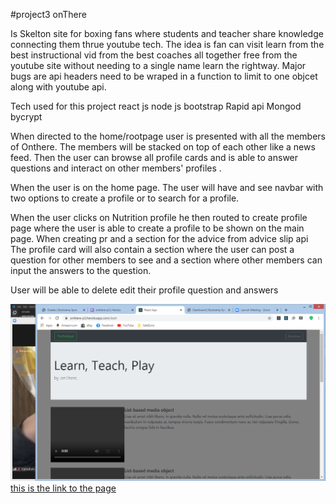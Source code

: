 #project3 onThere


Is Skelton site for boxing fans where students and teacher share knowledge connecting them thrue youtube tech.
The idea is fan can visit learn from the best instructional vid from the best coaches all together free from the youtube site without needing to
a single name learn the rightway.
Major bugs are api headers need to be wraped in a function to limit to one objcet along with youtube api.

  Tech used for this project 
 react js
 node js
 bootstrap
 Rapid api
 Mongod
 bycrypt

When directed to the home/rootpage user is  presented with  all the members of Onthere.  The members will be stacked on top of each other like a news feed. Then the user can browse all profile cards and is able to answer questions and interact on other members' profiles .

When the user is on the home page. The user will have and see navbar with two options to create a profile or to search for a profile.

When the user clicks on Nutrition profile he then routed to create profile page where the user is able to create a profile to be shown on the main page.
When creating pr and a section for the  advice from advice slip api
The profile card will also contain a section where the user can post a question for other members to see and a section where other members can input the answers to the question.

User will be able to delete edit their profile question and answers

![screenshot](./public/mainf.png)
[this is the link to the page](https://onthere-p3.herokuapp.com/)

